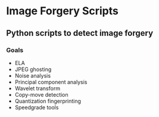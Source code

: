 # Image Forgery Scripts
## Python scripts to detect image forgery
### Goals
- ELA
- JPEG ghosting
- Noise analysis
- Principal component analysis
- Wavelet transform
- Copy-move detection
- Quantization fingerprinting
- Speedgrade tools 